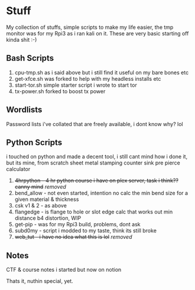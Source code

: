 # Stuff


My collection of stuffs, simple scripts to make my life easier, the tmp monitor was for my Rpi3 as i ran kali on it.
These are very basic starting off kinda shit :-)

## Bash Scripts
1. cpu-tmp.sh as i said above but i still find it useful on my bare bones etc
2. get-xfce.sh was forked to help with my headless installs etc
3. start-tor.sh simple starter script i wrote to start tor
4. tx-power.sh forked to boost tx power


## Wordlists

Password lists i've collated that are freely available, i dont know why? lol

## Python Scripts

i touched on python and made a decent tool, i still cant mind how i done it, but its mine, from scratch
sheet metal stamping counter sink pre pierce calculator
1. ~~4hrpython -  4 hr python course i have on plex server, task i think?? canny mind~~ *removed*
2. bend_allow -  not even started, intention no calc the min bend size for a given material & thickness
3. csk v1 & 2 -  as above
4. flangedge -  is flange to hole or slot edge calc that works out min distance b4 distortion, WIP
5. get-pip -  was for my Rpi3 build, problems, dont ask
6. subd0my -  script i modded to my taste, think its still broke
7. ~~web_tut -  i have no idea what this is lol~~ *removed*

## Notes
CTF & course notes i started but now on notion

Thats it, nuthin special, yet.
